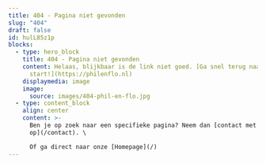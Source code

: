 ```yaml
---
title: 404 - Pagina niet gevonden
slug: "404"
draft: false
id: hulL85z1p
blocks:
  - type: hero_block
    title: 404 - Pagina niet gevonden
    content: Helaas, blijkbaar is de link niet goed. [Ga snel terug naar
      start!](https://philenflo.nl)
    displaymedia: image
    image:
      source: images/404-phil-en-flo.jpg
  - type: content_block
    align: center
    content: >-
      Ben je op zoek naar een specifieke pagina? Neem dan [contact met ons
      op](/contact). \

      Of ga direct naar onze [Homepage](/)
---
```

